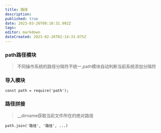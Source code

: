 ```yaml
---
title: 路径
description: 
published: true
date: 2023-03-26T08:10:31.992Z
tags: 
editor: markdown
dateCreated: 2023-02-26T02:14:33.075Z
---
```


### path路径模块

> 不同操作系统的路径分隔符不统一,path模块自动判断当前系统添加分隔符

### **导入模块**

`const path = require('path');`

### **路径拼接**

> __dirname获取当前文件所在的绝对路径

`path.join('路径', '路径', ...)`